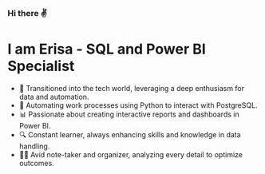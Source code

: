 ### Hi there ✌️
# I am Erisa - SQL and Power BI Specialist

- 🚀 Transitioned into the tech world, leveraging a deep enthusiasm for data and automation.
- 🐍 Automating work processes using Python to interact with PostgreSQL.
- 📊 Passionate about creating interactive reports and dashboards in Power BI.
- 🔍 Constant learner, always enhancing skills and knowledge in data handling.
- ✍🏻 Avid note-taker and organizer, analyzing every detail to optimize outcomes.
